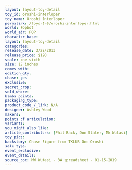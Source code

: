 ```yaml
---
layout: layout-toy-detail 
toy_id: oroshi-interloper
toy_name: Oroshi Interloper
permalink: /toys-1-6/oroshi-interloper.html
world: Popbot
world_abr: POP
character_base: 
layout: layout-toy-detail
categories: 
release_date: 3/28/2013
release_price: $120 
scale: one sixth
size: 12 inches
comes_with: 
edition_qty: 
chase: yes
exclusive: 
secret_drop: 
sold_where: 
bamba_points: 
packaging_type: 
product_code_/_link: N/A
designer: Ashley Wood
makers: 
points_of_articulation: 
variants: 
you_might_also_like: 
article_contributors: [Phil Back, Don Slater, MW Wutasi]
toy_pics: 
backstory: Chase Figure from TKLUB One Oroshi
sale_type: 
event_exclusive: 
event_details: 
source_doc: MW Wutasi - 3A spreadsheet - 01-15-2019
---
```

